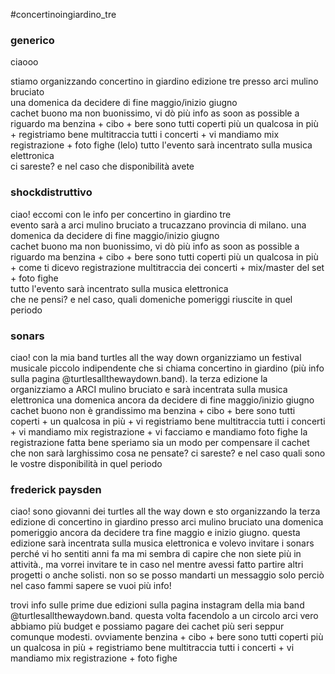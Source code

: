 #concertinoingiardino_tre

### generico
ciaooo  

stiamo organizzando concertino in giardino edizione tre presso arci mulino bruciato  
una domenica da decidere di fine maggio/inizio giugno  
cachet buono ma non buonissimo, vi dò più info as soon as possible a riguardo ma benzina + cibo + bere sono tutti coperti più un qualcosa in più + registriamo bene multitraccia tutti i concerti + vi mandiamo mix registrazione + foto fighe (lelo)
tutto l'evento sarà incentrato sulla musica elettronica  
ci sareste? e nel caso che disponibilità avete
### shockdistruttivo
ciao! eccomi con le info per concertino in giardino tre  
evento sarà a arci mulino bruciato a trucazzano provincia di milano. 
una domenica da decidere di fine maggio/inizio giugno  
cachet buono ma non buonissimo, vi dò più info as soon as possible a riguardo ma benzina + cibo + bere sono tutti coperti più un qualcosa in più + come ti dicevo registrazione multitraccia dei concerti + mix/master del set + foto fighe  
tutto l'evento sarà incentrato sulla musica elettronica  
che ne pensi? e nel caso, quali domeniche pomeriggi riuscite in quel periodo
### sonars
ciao! con la mia band turtles all the way down organizziamo un festival musicale piccolo indipendente che si chiama concertino in giardino (più info sulla pagina @turtlesallthewaydown.band).
la terza edizione la organizziamo a ARCI mulino bruciato e sarà incentrata sulla musica elettronica una domenica ancora da decidere di fine maggio/inizio giugno  
cachet buono non è grandissimo ma benzina + cibo + bere sono tutti coperti + un qualcosa in più + vi registriamo bene multitraccia tutti i concerti + vi mandiamo mix registrazione + vi facciamo e mandiamo foto fighe
la registrazione fatta bene speriamo sia un modo per compensare il cachet che non sarà larghissimo
cosa ne pensate? ci sareste? e nel caso quali sono le vostre disponibilità in quel periodo
### frederick paysden
ciao! sono giovanni dei turtles all the way down e sto organizzando la terza edizione di concertino in giardino presso arci mulino bruciato una domenica pomeriggio ancora da decidere tra fine maggio e inizio giugno. questa edizione sarà incentrata sulla musica elettronica e volevo invitare i sonars perché vi ho sentiti anni fa ma mi sembra di capire che non siete più in attività., ma vorrei invitare te in caso nel mentre avessi fatto partire altri progetti o anche solisti. non so se posso mandarti un messaggio solo perciò nel caso fammi sapere se vuoi più info!
  
trovi info sulle prime due edizioni sulla pagina instagram della mia band @turtlesallthewaydown.band. questa volta facendolo a un circolo arci vero abbiamo più budget e possiamo pagare dei cachet più seri seppur comunque modesti. ovviamente benzina + cibo + bere sono tutti coperti più un qualcosa in più + registriamo bene multitraccia tutti i concerti + vi mandiamo mix registrazione + foto fighe